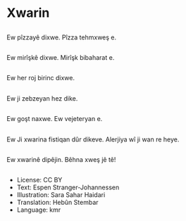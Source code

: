 # Xwarin

##
Ew pîzzayê dixwe. Pîzza tehmxweş e.

##
Ew mirîşkê dixwe. Mirîşk bibaharat e.

##
Ew her roj birinc dixwe.

##
Ew ji zebzeyan hez dike.

##
Ew goşt naxwe. Ew vejeteryan e.

##
Ew Ji xwarina fistiqan dûr dikeve. Alerjiya wî ji wan re heye.

##
Ew xwarinê dipêjin. Bêhna xweş jê tê!

##
* License: CC BY
* Text: Espen Stranger-Johannessen
* Illustration: Sara Sahar Haidari
* Translation: Hebûn Stembar
* Language: kmr
